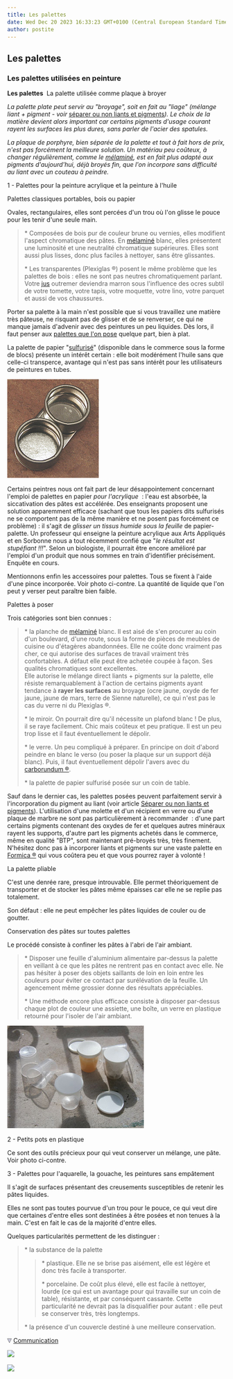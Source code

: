 ```yaml
---
title: Les palettes
date: Wed Dec 20 2023 16:33:23 GMT+0100 (Central European Standard Time)
author: postite
---
```


## Les palettes
### Les palettes utilisées en peinture
 **Les palettes**  La palette utilisée comme plaque à broyer

_La palette plate peut servir au "broyage", soit en fait au "liage" (mélange liant + pigment - voir_ [séparer ou non liants et pigments](separerounon.html)_). Le choix de la matière devient alors important car certains pigments d'usage courant rayent les surfaces les plus dures, sans parler de l'acier des spatules._

_La plaque de porphyre, bien séparée de la palette et tout à fait hors de prix, n'est pas forcément la meilleure solution. Un matériau peu coûteux, à changer régulièrement, comme le [mélaminé](melamine.html), est en fait plus adapté aux pigments d'aujourd'hui, déjà broyés fin, que l'on incorpore sans difficulté au liant avec un couteau à peindre._

1 - Palettes pour la peinture acrylique et la peinture à l'huile

Palettes classiques portables, bois ou papier

Ovales, rectangulaires, elles sont percées d'un trou où l'on glisse le pouce pour les tenir d'une seule main.

> \* Composées de bois pur de couleur brune ou vernies, elles modifient l'aspect chromatique des pâtes. En [mélaminé](melamine.html) blanc, elles présentent une luminosité et une neutralité chromatique supérieures. Elles sont aussi plus lisses, donc plus faciles à nettoyer, sans être glissantes.
> 
> \* Les transparentes (Plexiglas ®) posent le même problème que les palettes de bois : elles ne sont pas neutres chromatiquement parlant. Votre [jus](jus.html) outremer deviendra marron sous l'influence des ocres subtil de votre tomette, votre tapis, votre moquette, votre lino, votre parquet et aussi de vos chaussures.

Porter sa palette à la main n'est possible que si vous travaillez une matière très pâteuse, ne risquant pas de glisser et de se renverser, ce qui ne manque jamais d'advenir avec des peintures un peu liquides. Dès lors, il faut penser aux [palettes que l'on pose](palettes.html#palettesaposer) quelque part, bien à plat.

La palette de papier "[sulfurisé](s.html#sulfurise)" (disponible dans le commerce sous la forme de blocs) présente un intérêt certain : elle boit modérément l'huile sans que celle-ci transperce, avantage qui n'est pas sans intérêt pour les utilisateurs de peintures en tubes.

![](images/trucapalette.jpg)

Certains peintres nous ont fait part de leur désappointement concernant l'emploi de palettes en papier _pour l'acrylique_  : l'eau est absorbée, la siccativation des pâtes est accélérée. Des enseignants proposent une solution apparemment efficace (sachant que tous les papiers dits sulfurisés ne se comportent pas de la même manière et ne posent pas forcément ce problème) : il s'agit de _glisser un tissus humide sous la feuille_ de papier-palette. Un professeur qui enseigne la peinture acrylique aux Arts Appliqués et en Sorbonne nous a tout récemment confié que "_le résultat est stupéfiant !!!_". Selon un biologiste, il pourrait être encore amélioré par l'emploi d'un produit que nous sommes en train d'identifier précisément. Enquête en cours.

Mentionnons enfin les accessoires pour palettes. Tous se fixent à l'aide d'une pince incorporée. Voir photo ci-contre. La quantité de liquide que l'on peut y verser peut paraître bien faible.

Palettes à poser

Trois catégories sont bien connues :

> \* la planche de [mélaminé](melamine.html) blanc. Il est aisé de s'en procurer au coin d'un boulevard, d'une route, sous la forme de pièces de meubles de cuisine ou d'étagères abandonnées. Elle ne coûte donc vraiment pas cher, ce qui autorise des surfaces de travail vraiment très confortables. A défaut elle peut être achetée coupée à façon. Ses qualités chromatiques sont excellentes.  
> Elle autorise le mélange direct liants + pigments sur la palette, elle résiste remarquablement à l'action de certains pigments ayant tendance à **rayer les surfaces** au broyage (ocre jaune, oxyde de fer jaune, jaune de mars, terre de Sienne naturelle), ce qui n'est pas le cas du verre ni du Plexiglas ®.
> 
> \* le miroir. On pourrait dire qu'il nécessite un plafond blanc ! De plus, il se raye facilement. Chic mais coûteux et peu pratique. Il est un peu trop lisse et il faut éventuellement le dépolir.
> 
> \* le verre. Un peu compliqué à préparer. En principe on doit d'abord peindre en blanc le verso (ou poser la plaque sur un support déjà blanc). Puis, il faut éventuellement dépolir l'avers avec du [carborundum ®](carborundum.html).
> 
> \* la palette de papier sulfurisé posée sur un coin de table.

Sauf dans le dernier cas, les palettes posées peuvent parfaitement servir à l'incorporation du pigment au liant (voir article [Séparer ou non liants et pigments](separerounon.html)). L'utilisation d'une molette et d'un récipient en verre ou d'une plaque de marbre ne sont pas particulièrement à recommander  : d'une part certains pigments contenant des oxydes de fer et quelques autres minéraux rayent les supports, d'autre part les pigments achetés dans le commerce, même en qualité "BTP", sont maintenant pré-broyés très, très finement. N'hésitez donc pas à incorporer liants et pigments sur une vaste palette en [Formica ®](formica.html) qui vous coûtera peu et que vous pourrez rayer à volonté !

La palette pliable

C'est une denrée rare, presque introuvable. Elle permet théoriquement de transporter et de stocker les pâtes même épaisses car elle ne se replie pas totalement.

Son défaut : elle ne peut empêcher les pâtes liquides de couler ou de goutter.

Conservation des pâtes sur toutes palettes

Le procédé consiste à confiner les pâtes à l'abri de l'air ambiant.

> \* Disposer une feuille d'aluminium alimentaire par-dessus la palette en veillant à ce que les pâtes ne rentrent pas en contact avec elle. Ne pas hésiter à poser des objets saillants de loin en loin entre les couleurs pour éviter ce contact par surélévation de la feuille. Un agencement même grossier donne des résultats appréciables.
> 
> \* Une méthode encore plus efficace consiste à disposer par-dessus chaque plot de couleur une assiette, une boîte, un verre en plastique retourné pour l'isoler de l'air ambiant.

![](images/petitspots.jpg)

2 - Petits pots en plastique

Ce sont des outils précieux pour qui veut conserver un mélange, une pâte. Voir photo ci-contre.

3 - Palettes pour l'aquarelle, la gouache, les peintures sans empâtement

Il s'agit de surfaces présentant des creusements susceptibles de retenir les pâtes liquides.

Elles ne sont pas toutes pourvue d'un trou pour le pouce, ce qui veut dire que certaines d'entre elles sont destinées à être posées et non tenues à la main. C'est en fait le cas de la majorité d'entre elles.

Quelques particularités permettent de les distinguer :

> \* la substance de la palette
> 
> > \* plastique. Elle ne se brise pas aisément, elle est légère et donc très facile à transporter.
> > 
> > \* porcelaine. De coût plus élevé, elle est facile à nettoyer, lourde (ce qui est un avantage pour qui travaille sur un coin de table), résistante, et par conséquent cassante. Cette particularité ne devrait pas la disqualifier pour autant : elle peut se conserver très, très longtemps.
> 
> \* la présence d'un couvercle destiné à une meilleure conservation.



![](images/flechebas.gif) [Communication](http://www.artrealite.com/annonceurs.htm) 

[![](https://cbonvin.fr/sites/regie.artrealite.com/visuels/campagne1.png)](index-2.html#20131014)

![](https://cbonvin.fr/sites/regie.artrealite.com/visuels/campagne2.png)